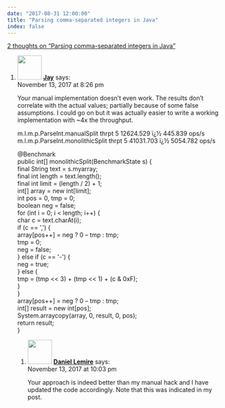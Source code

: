 ```yaml
---
date: "2017-08-31 12:00:00"
title: "Parsing comma-separated integers in Java"
index: false
---
```


[2 thoughts on &ldquo;Parsing comma-separated integers in Java&rdquo;](/lemire/blog/2017/08-31-parsing-comma-separated-integers-in-java)

<ol class="comment-list">
<li id="comment-291371" class="comment even thread-even depth-1 parent">
<div class="comment-author vcard">
<img alt src="https://secure.gravatar.com/avatar/3ccba2630e88064d385e4bb65d2891a1?s=56&#038;d=mm&#038;r=g" srcset="https://secure.gravatar.com/avatar/3ccba2630e88064d385e4bb65d2891a1?s=112&#038;d=mm&#038;r=g 2x" class="avatar avatar-56 photo" height="56" width="56" decoding="async" /> <b class="fn"><a href="http://sh1ftchg.com" class="url" rel="ugc external nofollow">Jay</a></b> <span class="says">says:</span> </div>
<div class="comment-metadata"><time datetime="2017-11-13T20:26:22+00:00">November 13, 2017 at 8:26 pm</time></a> </div>
<div class="comment-content">
<p>Your manual implementation doesn&rsquo;t even work. The results don&rsquo;t correlate with the actual values; partially because of some false assumptions. I could go on but it was actually easier to write a working implementation with ~4x the throughput.</p>
<p>m.l.m.p.ParseInt.manualSplit thrpt 5 12624.529 ï¿½ 445.839 ops/s<br/>
m.l.m.p.ParseInt.monolithicSplit thrpt 5 41031.703 ï¿½ 5054.782 ops/s</p>
<p> @Benchmark<br/>
public int[] monolithicSplit(BenchmarkState s) {<br/>
final String text = s.myarray;<br/>
final int length = text.length();<br/>
final int limit = (length / 2) + 1;<br/>
int[] array = new int[limit];<br/>
int pos = 0, tmp = 0;<br/>
boolean neg = false;<br/>
for (int i = 0; i &lt; length; i++) {<br/>
char c = text.charAt(i);<br/>
if (c == &#039;,&#039;) {<br/>
array[pos++] = neg ? 0 &#8211; tmp : tmp;<br/>
tmp = 0;<br/>
neg = false;<br/>
} else if (c == &#039;-&#039;) {<br/>
neg = true;<br/>
} else {<br/>
tmp = (tmp &lt;&lt; 3) + (tmp &lt;&lt; 1) + (c &amp; 0xF);<br/>
}<br/>
}<br/>
array[pos++] = neg ? 0 &#8211; tmp : tmp;<br/>
int[] result = new int[pos];<br/>
System.arraycopy(array, 0, result, 0, pos);<br/>
return result;<br/>
}</p>
</div>
<ol class="children">
<li id="comment-291374" class="comment byuser comment-author-lemire bypostauthor odd alt depth-2">
<div class="comment-author vcard">
<img alt src="https://secure.gravatar.com/avatar/2ca999bef9535950f5b84281a4dab006?s=56&#038;d=mm&#038;r=g" srcset="https://secure.gravatar.com/avatar/2ca999bef9535950f5b84281a4dab006?s=112&#038;d=mm&#038;r=g 2x" class="avatar avatar-56 photo" height="56" width="56" decoding="async" /> <b class="fn"><a href="https://lemire.me/en/" class="url" rel="ugc">Daniel Lemire</a></b> <span class="says">says:</span> </div>
<div class="comment-metadata"><time datetime="2017-11-13T22:03:21+00:00">November 13, 2017 at 10:03 pm</time></a> </div>
<div class="comment-content">
<p>Your approach is indeed better than my manual hack and I have updated the code accordingly. Note that this was indicated in my post.</p>
</div>
</li>
</ol>
</li>
</ol>
